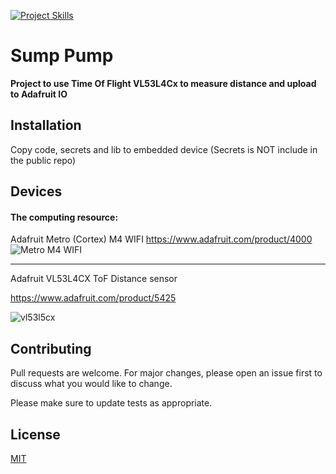 [![Project Skills](https://skills.thijs.gg/icons?i=py)](https://skills.thijs.gg)

# Sump Pump

**Project to use Time Of Flight VL53L4Cx to measure distance and upload to Adafruit IO**

## Installation

Copy code, secrets and lib to embedded device
(Secrets is NOT include in the public repo)

## Devices
#### The computing resource:

Adafruit Metro (Cortex) M4 WIFI
https://www.adafruit.com/product/4000
![Metro M4 WIFI](https://media.digikey.com/photos/Adafruit%20Industries%20LLC/MFG_4000.jpg "Metro M4 WIFI")

----

Adafruit VL53L4CX ToF Distance sensor

https://www.adafruit.com/product/5425

![vl53l5cx](https://media.digikey.com/Photos/Adafruit%20Industries%20LLC/MFG_5425.jpg "vl53l5cx")


## Contributing

Pull requests are welcome. For major changes, please open an issue first
to discuss what you would like to change.

Please make sure to update tests as appropriate.

## License

[MIT](https://choosealicense.com/licenses/mit/)